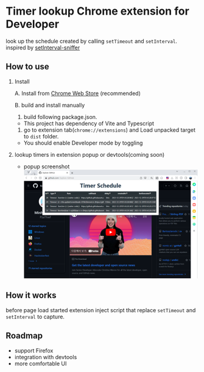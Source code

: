 # Timer lookup Chrome extension for Developer

look up the schedule created by calling `setTimeout` and `setInterval`.
inspired by [setInterval-sniffer](https://github.com/NV/setInterval-sniffer)

## How to use

1. Install

   A. Install from [Chrome Web Store](https://chromewebstore.google.com/detail/nhgoijfonjagfjmnleagelbmjhpccnle) (recommended)

   B. build and install manually

   1. build following package.json.

   - This project has dependency of Vite and Typescript

   1. go to extension tab(`chrome://extensions`) and Load unpacked target to `dist` folder.

   - You should enable Developer mode by toggling

1. lookup timers in extension popup or devtools(coming soon)
   - popup screenshot
   ![screenshot](screenshot.png)

## How it works

before page load started extension inject script that replace `setTimeout` and `setInterval` to capture.

## Roadmap

- support Firefox
- integration with devtools
- more comfortable UI
